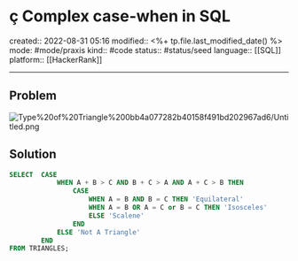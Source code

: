 # ç Complex case-when in SQL
created:: 2022-08-31 05:16
modified:: <%+ tp.file.last_modified_date() %>
mode: #mode/praxis 
kind:: #code
status:: #status/seed
language:: [[SQL]]
platform:: [[HackerRank]]
***


## Problem

![Type%20of%20Triangle%200bb4a077282b40158f491bd202967ad6/Untitled.png](Untitled%2013.png)

## Solution

```sql
SELECT  CASE
            WHEN A + B > C AND B + C > A AND A + C > B THEN
                CASE
                    WHEN A = B AND B = C THEN 'Equilateral'
                    WHEN A = B OR A = C or B = C THEN 'Isosceles'
                    ELSE 'Scalene'
                END
            ELSE 'Not A Triangle'
        END
FROM TRIANGLES;
```